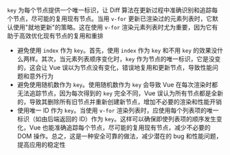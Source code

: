 `key` 为每个节点提供一个唯一标识，让 Diff 算法在更新过程中准确识别和追踪每个节点，尽可能的复用现有节点。当用 `v-for` 更新已渲染过的元素列表时，它默认使用"就地更新"的策略。这在使用 `v-for` 渲染元素列表时尤为重要，因为它有助于高效优化现有节点的复用和重排

- 避免使用 `index` 作为 `key`。首先，使用 `index` 作为 `key` 和不用 `key` 的效果没什么两样。其次，当元素列表顺序变化时，`key` 作为节点的唯一标识，它是没变的，这会让 Vue 误以为节点没有变化，错误地复用和更新节点，导致性能问题和意外行为
- 避免使用随机数作为 `key`。使用随机数作为 `key` 会导致 Vue 在每次渲染时都无法追踪节点，因为每次得到的 `key` 完全不同，Vue 误认为所有节点都是全新的，导致其删除所有旧节点并重新创建新节点，增加不必要的渲染和性能开销
- 使用唯一 ID 作为 `key`。当使用 `v-for` 渲染列表时，应使用每个列表项的唯一标识（如由后端返回的 ID）作为 `key`。这样可以确保即使列表项的顺序发生变化，Vue 也能准确追踪每个节点，尽可能的复用现有节点，减少不必要的 DOM 操作。总之，这是一种安全可靠的做法，减少潜在的 bug 和性能问题，提高应用的稳定性
